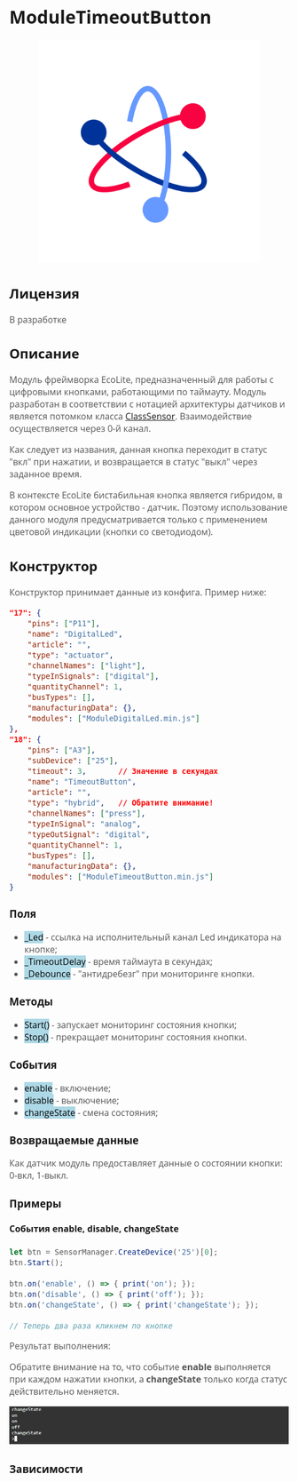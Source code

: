 <div style = "font-family: 'Open Sans', sans-serif; font-size: 16px">

# ModuleTimeoutButton

<div style = "color: #555">
    <p align="center">
    <img src="./res/logo.png" width="400" title="hover text">
    </p>
</div>

## Лицензия

<div style = "color: #555">
В разработке
</div>

## Описание
<div style = "color: #555">

Модуль фреймворка EcoLite, предназначенный для работы с цифровыми кнопками, работающими по таймауту. Модуль разработан в соответствии с нотацией архитектуры датчиков и является потомком класса [ClassSensor](https://github.com/Konkery/ModuleSensorArchitecture/blob/main/README.md). Взаимодействие осуществляется через 0-й канал. 

Как следует из названия, данная кнопка переходит в статус "вкл" при нажатии, и возвращается в статус "выкл" через заданное время.

В контексте EcoLite бистабильная кнопка является гибридом, в котором основное устройство - датчик. Поэтому использование данного модуля предусматривается только с применением цветовой индикации (кнопки со светодиодом).

</div>

## Конструктор
<div style = "color: #555">

Конструктор принимает данные из конфига. Пример ниже:
```json
"17": {
    "pins": ["P11"],
    "name": "DigitalLed",
    "article": "",
    "type": "actuator",
    "channelNames": ["light"],
    "typeInSignals": ["digital"],
    "quantityChannel": 1,
    "busTypes": [],
    "manufacturingData": {},
    "modules": ["ModuleDigitalLed.min.js"]
},
"18": {
    "pins": ["A3"],
    "subDevice": ["25"],
    "timeout": 3,       // Значение в секундах
    "name": "TimeoutButton",
    "article": "",
    "type": "hybrid",   // Обратите внимание!
    "channelNames": ["press"],
    "typeInSignal": "analog",
    "typeOutSignal": "digital",
    "quantityChannel": 1,
    "busTypes": [],
    "manufacturingData": {},
    "modules": ["ModuleTimeoutButton.min.js"]
}
```
</div>

### Поля
<div style = "color: #555">

- <mark style="background-color: lightblue">_Led</mark> - ссылка на исполнительный канал Led индикатора на кнопке;
- <mark style="background-color: lightblue">_TimeoutDelay</mark> - время таймаута в секундах;
- <mark style="background-color: lightblue">_Debounce</mark> - "антидребезг" при мониторинге кнопки.

</div>

### Методы
<div style = "color: #555">

- <mark style="background-color: lightblue">Start()</mark> - запускает мониторинг состояния кнопки;
- <mark style="background-color: lightblue">Stop()</mark> - прекращает мониторинг состояния кнопки.
</div>

### События
<div style = "color: #555">

- <mark style="background-color: lightblue">enable</mark> - включение;
- <mark style="background-color: lightblue">disable</mark> - выключение;
- <mark style="background-color: lightblue">changeState</mark> - смена состояния;
</div>

### Возвращаемые данные
<div style = "color: #555">
Как датчик модуль предоставляет данные о состоянии кнопки: 0-вкл, 1-выкл.
</div>

### Примеры
#### События enable, disable, changeState
<div style = "color: #555">

```js
let btn = SensorManager.CreateDevice('25')[0];
btn.Start();

btn.on('enable', () => { print('on'); });
btn.on('disable', () => { print('off'); });
btn.on('changeState', () => { print('changeState'); });

// Теперь два раза кликнем по кнопке
```

Результат выполнения:

Обратите внимание на то, что событие **enable** выполняется при каждом нажатии кнопки, а **changeState** только когда статус действительно меняется.
<div align='left'>
    <img src='./res/example-4.png'>
</div>

</div>

### Зависимости
<div style = "color: #555">

</div>

</div>
